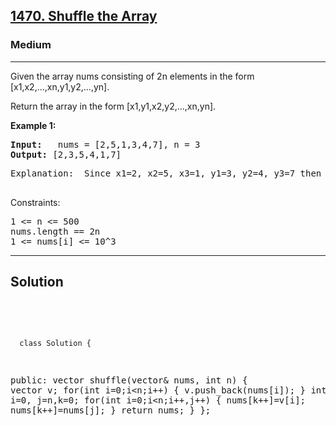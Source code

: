 
<h2><a href="https://leetcode.com/problems/shuffle-the-array/description/">1470. Shuffle the Array</a></h2>
<h3>Medium</h3>
<hr>
<div><p>
Given the array nums consisting of 2n elements in the form [x1,x2,...,xn,y1,y2,...,yn].

Return the array in the form [x1,y1,x2,y2,...,xn,yn].
</p>


<p><strong>Example 1:</strong></p>
<pre><strong>Input:</strong>   nums = [2,5,1,3,4,7], n = 3
<strong>Output:</strong> [2,3,5,4,1,7] 
</pre>
<pre>
Explanation:  Since x1=2, x2=5, x3=1, y1=3, y2=4, y3=7 then the answer is [2,3,5,4,1,7].
  </pre>
  

 

Constraints:
<pre>
1 <= n <= 500
nums.length == 2n
1 <= nums[i] <= 10^3
</pre>
<hr>
 <h2><strong><b>Solution</b></strong></h2>
 <br>
 <pre>
 
      class Solution {
public:
    vector<int> shuffle(vector<int>& nums, int n) {
        vector<int> v;
        for(int i=0;i<n;i++)
        {
            v.push_back(nums[i]);
        }
        int i=0, j=n,k=0;
        for(int i=0;i<n;i++,j++)
        {
            nums[k++]=v[i];
            nums[k++]=nums[j];
        }
        return nums;
    }
};
          
 </pre>

